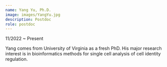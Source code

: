 ```yaml
---
name: Yang Yu, Ph.D.
image: images/YangYu.jpg
description: Postdoc
role: postdoc
---
```

11/2022 ~ Present 

Yang comes from University of Virginia as a fresh PhD. His major research interest is in bioinformatics methods for single cell analysis of cell identity regulation.
